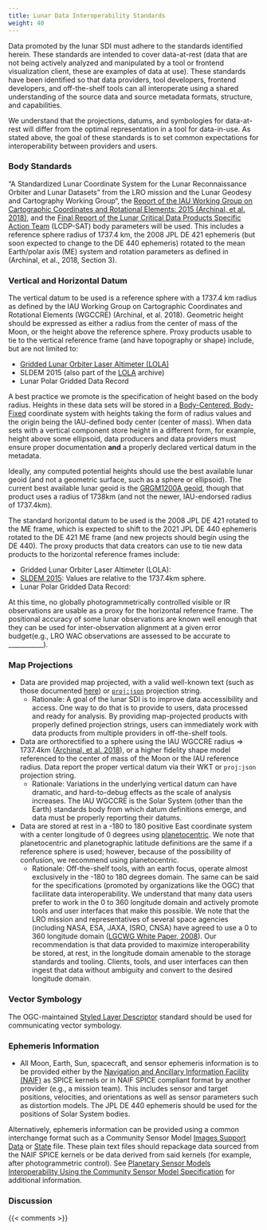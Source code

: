 ```yaml
---
title: Lunar Data Interoperability Standards
weight: 40
---
```


Data promoted by the lunar SDI must adhere to the standards identified herein. These standards are intended to cover data-at-rest (data that are not being actively analyzed and manipulated by a tool or frontend visualization client, these are examples of data at use). These standards have been identified so that data providers, tool developers, frontend developers, and off-the-shelf tools can all interoperate using a shared understanding of the source data and source metadata formats, structure, and capabilities.

We understand that the projections, datums, and symbologies for data-at-rest will differ from the optimal representation in a tool for data-in-use. As stated above, the goal of these standards is to set common expectations for interoperability between providers and users.

### Body Standards
“A Standardized Lunar Coordinate System for the Lunar Reconnaissance Orbiter and Lunar Datasets” from the LRO mission and the Lunar Geodesy and Cartography Working Group“, the [Report of the IAU Working Group on Cartographic Coordinates and Rotational Elements: 2015 (Archinal, et al. 2018)](https://doi.org/10.1007/s10569-017-9805-5), and the [Final Report of the Lunar Critical Data Products Specific Action Team](https://www.lpi.usra.edu/mapsit/standup-committees/LCDP-SAT-REPORT-20211110.pdf) (LCDP-SAT) body parameters will be used. This includes a reference sphere radius of 1737.4 km, the 2008 JPL DE 421 ephemeris (but soon expected to change to the DE 440 ephemeris) rotated to the mean Earth/polar axis (ME) system and rotation parameters as defined in (Archinal, et al., 2018, Section 3).

### Vertical and Horizontal Datum
The vertical datum to be used is a reference sphere with a 1737.4 km radius as defined by the IAU Working Group on Cartographic Coordinates and Rotational Elements (WGCCRE) (Archinal, et al. 2018). Geometric height should be expressed as either a radius from the center of mass of the Moon, or the height above the reference sphere. Proxy products usable to tie to the vertical reference frame (and have topography or shape) include, but are not limited to:

- [Gridded Lunar Orbiter Laser Altimeter (LOLA)](https://doi.org/10.17189/1520642)
- SLDEM 2015 (also part of the [LOLA](https://doi.org/10.17189/1520642) archive)
- Lunar Polar Gridded Data Record

A best practice we promote is the specification of height based on the body radius. Heights in these data sets will be stored in a [Body-Centered, Body-Fixed](https://en.wikipedia.org/wiki/Earth-centered,_Earth-fixed_coordinate_system) coordinate system with heights taking the form of radius values and the origin being the IAU-defined body center (center of mass). When data sets with a vertical component store height in a different form, for example, height above some ellipsoid, data producers and data providers must ensure proper documentation **and** a properly declared vertical datum in the metadata.

Ideally, any computed potential heights should use the best available lunar geoid (and not a geometric surface, such as a sphere or ellipsoid). The current best available lunar geoid is the [GRGM1200A geoid](https://pgda.gsfc.nasa.gov/products/50), though that product uses a radius of 1738km (and not the newer, IAU-endorsed radius of 1737.4km).

The standard horizontal datum to be used is the 2008 JPL DE 421 rotated to the ME frame, which is expected to shift to the 2021 JPL DE 440 ephemeris rotated to the DE 421 ME frame (and new projects should begin using the DE 440). The proxy products that data creators can use to tie new data products to the horizontal reference frames include: 
- Gridded Lunar Orbiter Laser Altimeter (LOLA):
- [SLDEM 2015](https://pgda.gsfc.nasa.gov/products/54): Values are relative to the 1737.4km sphere.
- Lunar Polar Gridded Data Record:

At this time, no globally photogrammetrically controlled visible or IR observations are usable as a proxy for the horizontal reference frame. The positional accuracy of some lunar observations are known well enough that they can be used for inter-observation alignment at a given error budget(e.g., LRO WAC observations are assessed to be accurate to ___________).

### Map Projections
- Data are provided map projected, with a valid well-known text (such as those documented [here](http://voparis-vespa-crs.obspm.fr:8080/web/moon.html)) or [`proj:json`](https://proj.org/specifications/projjson.html) projection string.
  - Rationale: A goal of the lunar SDI is to improve data accessibility and access. One way to do that is to provide to users, data processed and ready for analysis. By providing map-projected products with properly defined projection strings, users can immediately work with data products from multiple providers in off-the-shelf tools.
- Data are orthorectified to a sphere using the IAU WGCCRE radius => 1737.4km ([Archinal, et al. 2018](https://doi.org/10.1007/s10569-017-9805-5)), or a higher fidelity shape model referenced to the center of mass of the Moon or the IAU reference radius. Data report the proper vertical datum via their WKT or `proj:json` projection string.
  - Rationale: Variations in the underlying vertical datum can have dramatic, and hard-to-debug effects as the scale of analysis increases. The IAU WGCCRE is the Solar System (other than the Earth) standards body from which datum definitions emerge, and data must be properly reporting their datums.
- Data are stored at rest in a -180 to 180 positive East coordinate system with a center longitude of 0 degrees using [planetocentric](https://proj.org/en/9.3/operations/conversions/geoc.html). We note that planetocentric and planetographic latitude definitions are the same if a reference sphere is used; however, because of the possibility of confusion, we recommend using planetocentric.
  - Rationale: Off-the-shelf tools, with an earth focus, operate almost exclusively in the -180 to 180 degrees domain. The same can be said for the specifications (promoted by organizations like the OGC) that facilitate data interoperability. We understand that many data users prefer to work in the 0 to 360 longitude domain and actively promote tools and user interfaces that make this possible. We note that the LRO mission and representatives of several space agencies (including NASA, ESA, JAXA, ISRO, CNSA) have agreed to use a 0 to 360 longitude domain ([LGCWG White Paper, 2008](https://science.nasa.gov/wp-content/uploads/2024/01/luncoordwhitepaper-10-08.pdf)). Our recommendation is that data provided to maximize interoperability be stored, at rest, in the longitude domain amenable to the storage standards and tooling. Clients, tools, and user interfaces can then ingest that data without ambiguity and convert to the desired longitude domain.

### Vector Symbology
The OGC-maintained [Styled Layer Descriptor](https://www.ogc.org/standards/sld) standard should be used for communicating vector symbology.

### Ephemeris Information
- All Moon, Earth, Sun, spacecraft, and sensor ephemeris information is to be provided either by the [Navigation and Ancillary Information Facility (NAIF)](https://naif.jpl.nasa.gov/naif/) as SPICE kernels or in NAIF SPICE compliant format by another provider (e.g., a mission team). This includes sensor and target positions, velocities, and orientations as well as sensor parameters such as distortion models. The JPL DE 440 ephemeris should be used for the positions of Solar System bodies. 

Alternatively, ephemeris information can be provided using a common interchange format such as a Community Sensor Model [Images Support Data]() or [State]() file. These plain text files should repackage data sourced from the NAIF SPICE kernels or be data derived from said kernels (for example, after photogrammetric control). See [Planetary Sensor Models Interoperability Using the Community Sensor Model Specification](https://agupubs.onlinelibrary.wiley.com/doi/full/10.1029/2019EA000713) for additional information.

### Discussion

{{< comments >}}